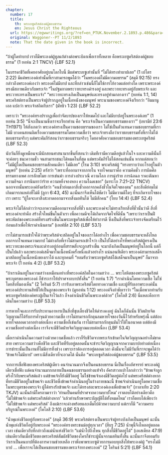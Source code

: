 ```yaml
---
chapter:
  number: 17
  title:
    th: พระเยซูคริสต์องค์ผู้ชอบธรรม
    en: Jesus Christ the Righteous
  url: https://egwwritings.org/?ref=en_PTUK.November.2.1893.p.486&para=1525.6506
  original: Waggoner--PT 11/2/1893
  note: That the date given in the book is incorrect.
---
```


“ถ้าผู้ใดทำบาป เราก็มีพระองค์ผู้ทูลแก้ต่างต่อพระบิดาเพื่อเราทั้งหลาย คือพระเยซูคริสต์องค์ผู้ชอบธรรม” (1 ยอห์น 2:1 TNCV) {LBF 52.1}

ในบรรดาชีวิตที่เคยอาศัยอยู่บนโลกใบนี้ มีแต่พระเยซูเท่านั้นที่ “ไม่ได้ทรงทำบาปเลย” (1 เปโตร 2:22) มีแต่พระองค์เท่านั้นที่เราสามารถพูดได้ว่า “ในพระองค์ไม่มีความอธรรม” (สดุดี 92:15) ทรงกล่าวถึงพระองค์เองว่า พระองค์ไม่มีบาป และที่กล่าวเช่นนี้ก็ไม่ใช่การโอ้อวดแต่อย่างใด เพราะพระองค์ทรงมีสภาพเดียวกับพระเจ้า “ในปฐมกาลพระวาทะทรงดำรงอยู่ และพระวาทะทรงอยู่กับพระเจ้า และพระวาทะทรงเป็นพระเจ้า” “พระวาทะทรงเกิดเป็นมนุษย์และทรงอยู่ท่ามกลางเรา” (ยอห์น 1:1, 14) พระคริสต์ทรงเป็นพระเจ้าผู้ปรากฏอยู่ในเนื้อหนังของมนุษย์ พระนามของพระองค์จึงเรียกว่า “อิมมานูเอล แปลว่า พระเจ้าสถิตกับเรา” (มัทธิว 1:23) {LBF 52.2}

เพราะว่า “พระองค์ทรงปรากฏเพื่อกำจัดบาปของเราให้หมดไป และไม่มีบาปอยู่ในพระองค์เลย” (1 ยอห์น 3:5) “นี่จะเป็นนามซึ่งเราจะเรียกท่าน คือ ‘พระเจ้าเป็นความชอบธรรมของเรา’” (เยเรมีย์ 23:6 TH1971) ให้สังเกตว่า พระองค์ทรงเป็นความชอบธรรมของเรา ไม่ใช่เป็นตัวแทนความชอบธรรมที่เราไม่มี บางคนสอนผิดเรื่องความชอบธรรมโดยความเชื่อว่า พระเจ้าทรงถือว่าเราชอบธรรมทั้งที่เราไม่ได้ชอบธรรมจริงๆ แต่พระคัมภีร์สอนว่าเราชอบธรรมจริงๆ โดยอาศัยความชอบธรรมของพระเยซูคริสต์ {LBF 52.3}

นับวันก็ยิ่งดูเหมือนจะมีนักสอนศาสนามากขึ้นที่สอนว่า เดิมทีเรามีความดีอยู่แล้วในใจ และความดีนั้นก็จะค่อยๆ ชนะความชั่ว จนสามารถชนะได้หมดในที่สุด แต่พระคัมภีร์ไม่ได้สอนเช่นนั้น หากแต่สอนว่า “ไม่มีผู้ใดเป็นคนชอบธรรมสักคนเดียว ไม่มีเลย” (โรม 3:10) พระคริสต์ผู้ “ทรงทราบว่าอะไรอยู่ในตัวมนุษย์” (ยอห์น 2:25) ตรัสว่า “เพราะที่ออกมาจากภายใน จากใจคนเราคือ ความคิดชั่ว การผิดศีลธรรมทางเพศ การลักขโมย การเข่นฆ่า การล่วงประเวณี ความโลภ การมุ่งร้าย การฉ้อฉล ราคะตัณหา ความอิจฉา การนินทาว่าร้าย ความหยิ่งจองหอง ความโฉดเขลา” (มาระโก 7:21–22 TNCV) นอกจากนั้นพระองค์ยังตรัสว่า “คนชั่วย่อมเอาสิ่งชั่วออกจากคลังชั่วในจิตใจของตน” และสิ่งดีย่อมไม่เกิดมาจากแหล่งที่ไม่ดี (ลูกา 6:43, 45) ฉะนั้นเราจึงเห็นได้ชัดว่า ไม่มีความดีใดๆ ที่จะเกิดจากใจของเรา เพราะ “ผู้ใดจะเอาสิ่งสะอาดออกมาจากสิ่งมลทินได้ ไม่มีสักคน” (โยบ 14:4) {LBF 52.4}

พระเจ้าไม่ได้กล่าวว่าจะเอาความดีออกมาจากสิ่งที่ชั่ว และพระองค์จะไม่ทรงเรียกสิ่งที่ชั่วนั้นว่าดี สิ่งที่พระองค์จะทำคือ สร้างใจใหม่ขึ้นในตัวเรา เพื่อความดีจะได้เกิดจากจิตใจที่ดีนั้น “เพราะว่าเราเป็นฝีพระหัตถ์ของพระองค์ที่ทรงสร้างขึ้นในพระเยซูคริสต์เพื่อให้ทำการดี ซึ่งเป็นสิ่งที่พระเจ้าทรงจัดเตรียมไว้ก่อนแล้วเพื่อให้เราดำเนินตาม” (เอเฟซัส 2:10) {LBF 53.1}

เราไม่สามารถเข้าใจได้ว่าพระคริสต์จะสถิตอยู่ในใจของเราได้อย่างไร เพื่อความชอบธรรมจะหลั่งไหลออกจากใจแทนความบาป ไม่ต่างกับที่เราไม่สามารถเข้าใจว่า เป็นไปได้อย่างไรที่พระคริสต์ผู้ทรงเป็นพระวาทะของพระเจ้าและดำรงอยู่ก่อนที่สรรพสิ่งจะถูกสร้างขึ้น จะมาบังเกิดเป็นมนุษย์อยู่ในโลกนี้ แต่ก็เป็นไปแล้ว และพระองค์เสด็จมาในเนื้อหนังครั้งหนึ่งแล้วอย่างไร แน่นอนทีเดียว พระองค์สามารถเสด็จมาสถิตอยู่ในเนื้อหนังของเราได้ และทุกคนที่ “ยอมรับว่าพระเยซูคริสต์ได้เสด็จมาเป็นนุษย์” ก็มาจากพระเจ้า (1 ยอห์น 4:2) {LBF 53.2}

“ถ้าเราเดินอยู่ในความสว่างเหมือนอย่างที่พระองค์สถิตในความสว่าง … พระโลหิตของพระเยซูคริสต์พระบุตรของพระองค์ ก็ชำระเราให้ปราศจากบาปทั้งสิ้น” (1 ยอห์น 1:7) “เราดำเนินโดยความเชื่อ ไม่ใช่โดยสิ่งที่มองเห็น” (2 โครินธ์ 5:7) เรารับเอาพระคริสต์โดยทางความเชื่อ และผู้ที่รับเอาพระองค์นั้น พระองค์ประทานสิทธิ์ให้เป็นลูกของพระเจ้า (ดูยอห์น 1:12) พระองค์จึงกำชับเราว่า “ในเมื่อพวกท่านรับพระเยซูคริสต์องค์พระผู้เป็นเจ้าไว้แล้ว ก็จงดำเนินชีวิตในพระองค์ด้วย” (โคโลสี 2:6) นี่แหละคือการเดินในความสว่าง {LBF 53.3}

การหายใจและการรับประทานอาหารเป็นสิ่งที่ชุบเลี้ยงชีวิตให้ดำรงคงอยู่ ฉันใดก็ฉันนั้น ชีวิตฝ่ายจิตวิญญาณก็ได้รับการค้ำจุนด้วยความเชื่อ เราไม่สามารถกักตุนลมหายใจของวันนี้ไว้สำหรับพรุ่งนี้ แต่ต้องหายใจตลอดเวลาอย่างต่อเนื่อง ความเชื่อก็เช่นกัน เราไม่สามารถกักตุนมันไว้ใช้ในอนาคต แต่ต้องมีความเชื่ออย่างต่อเนื่อง เราจึงจะมีชีวิตฝ่ายจิตวิญญาณแบบต่อเนื่อง {LBF 53.4}

เมื่อเราดำเนินในความสว่างด้วยความเชื่อแล้ว เราก็รับชีวิตจากพระเจ้าเข้ามาในจิตวิญญาณอย่างไม่ขาดสาย เพราะความสว่างคือชีวิต และชีวิตที่รับอยู่ตลอดนั้นจะชำระจิตวิญญาณจากความบาปอย่างต่อเนื่อง การชำระนั้นเป็นงานที่ไม่มีการทิ้งช่วง เพราะเราต้องการอยู่ตลอดเวลา ดังนั้นจะไม่มีวันที่เราจะพูดได้ว่า ‘ข้าพเจ้าไม่มีบาป’ เพราะมีสิ่งเดียวที่จะอวดได้ นั่นคือ “พระเยซูคริสต์องค์ผู้ชอบธรรม” {LBF 53.5}

จากการเชื่อฟังของพระคริสต์ผู้เดียว คนจำนวนมากจึงเป็นคนชอบธรรม นี่เป็นเรื่องอัศจรรย์ พระองค์ผู้เดียวเชื่อฟัง แต่คนจำนวนมากกลายเป็นคนชอบธรรมอย่างแท้จริง อัครสาวกเปาโลกล่าวว่า “ข้าพเจ้าถูกตรึงไว้กับพระคริสต์แล้ว แต่ข้าพเจ้าก็ยังมีชีวิตอยู่ ไม่ใช่ข้าพเจ้าเองมีชีวิตอยู่ต่อไป แต่พระคริสต์ต่างหากที่ทรงมีชีวิตอยู่ในข้าพเจ้า และชีวิตซึ่งข้าพเจ้าดำเนินอยู่ในร่างกายขณะนี้ ข้าพเจ้าดำเนินอยู่โดยความเชื่อในพระบุตรของพระเจ้า ผู้ได้ทรงรักข้าพเจ้า และได้ทรงสละพระองค์เองเพื่อข้าพเจ้า” (กาลาเทีย 2:20 TKJV) ฉะนั้นถ้ามีใครถามเราว่า ‘ท่านเป็นคนที่ปราศจากความบาปไหม’ เราตอบได้อย่างเดียวคือ ‘ไม่ใช่ข้าพเจ้า แต่พระคริสต์ต่างหาก’ ‘แล้วท่านรักษาพระบัญญัติได้ทั้งหมดไหม’ เราก็ตอบได้เพียงว่า ‘ไม่ใช่ข้าพเจ้า แต่พระคริสต์’ ถึงแม้เราจะด่างพร้อยและเต็มไปด้วยความบาป แต่เราก็มี “ความครบบริบูรณ์ในพระองค์” (โคโลสี 2:10) {LBF 53.6}

“น้ำพุแห่งชีวิตอยู่กับพระองค์” (สดุดี 36:9) พระคริสต์ทรงเป็นพระเจ้าผู้ทรงบังเกิดเป็นมนุษย์ ฉะนั้นน้ำพุแห่งชีวิตก็อยู่กับพระองค์ “พระองค์ทรงพระชนม์อยู่ทุกเวลา” (ฮีบรู 7:25) น้ำพุนี้จึงไหลอยู่ตลอดเวลา เช่นเดียวกับที่กล่าวถึงแม่น้ำแห่งชีวิตว่า “แม่น้ำไปถึงไหน ทุกสิ่งก็มีชีวิตอยู่ได้” (เอเสเคียล 47:9) เช่นเดียวกันเมื่อชีวิตของพระคริสต์สัมผัสชีวิตของใครก็ชำระผู้นั้นจากมลทินทั้งสิ้น ฉะนั้นเราจึงยอมรับว่าเราเป็นคนบาปที่ต้องการความช่วยเหลือ เราพึ่งพาพระเยซูด้วยการมอบทุกสิ่งให้พระองค์ผู้ “ทรงไม่มีบาป … เพื่อเราจะได้เป็นคนชอบธรรมของพระเจ้าทางพระองค์” (2 โครินธ์ 5:21) {LBF 54.1}
